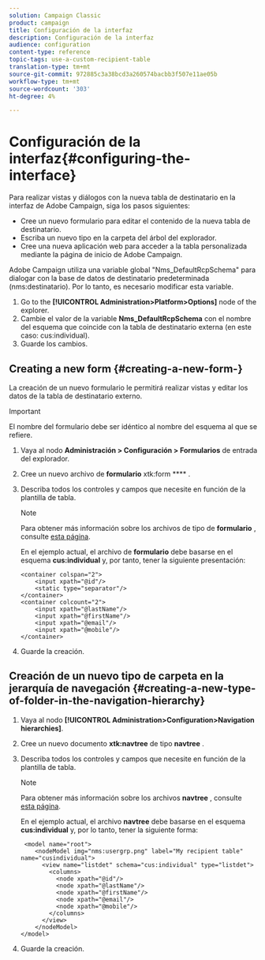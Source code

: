 ```yaml
---
solution: Campaign Classic
product: campaign
title: Configuración de la interfaz
description: Configuración de la interfaz
audience: configuration
content-type: reference
topic-tags: use-a-custom-recipient-table
translation-type: tm+mt
source-git-commit: 972885c3a38bcd3a260574bacbb3f507e11ae05b
workflow-type: tm+mt
source-wordcount: '303'
ht-degree: 4%

---
```



# Configuración de la interfaz{#configuring-the-interface}

Para realizar vistas y diálogos con la nueva tabla de destinatario en la interfaz de Adobe Campaign, siga los pasos siguientes:

* Cree un nuevo formulario para editar el contenido de la nueva tabla de destinatario.
* Escriba un nuevo tipo en la carpeta del árbol del explorador.
* Cree una nueva aplicación web para acceder a la tabla personalizada mediante la página de inicio de Adobe Campaign.

Adobe Campaign utiliza una variable global &quot;Nms_DefaultRcpSchema&quot; para dialogar con la base de datos de destinatario predeterminada (nms:destinatario). Por lo tanto, es necesario modificar esta variable.

1. Go to the **[!UICONTROL Administration>Platform>Options]** node of the explorer.
1. Cambie el valor de la variable **Nms_DefaultRcpSchema** con el nombre del esquema que coincide con la tabla de destinatario externa (en este caso: cus:individual).
1. Guarde los cambios.

## Creating a new form {#creating-a-new-form-}

La creación de un nuevo formulario le permitirá realizar vistas y editar los datos de la tabla de destinatario externo.

>[!IMPORTANT]
>
>El nombre del formulario debe ser idéntico al nombre del esquema al que se refiere.

1. Vaya al nodo **Administración > Configuración > Formularios** de entrada del explorador.
1. Cree un nuevo archivo de **formulario** xtk:form **** .
1. Describa todos los controles y campos que necesite en función de la plantilla de tabla.

   >[!NOTE]
   >
   >Para obtener más información sobre los archivos de tipo de **formulario** , consulte [esta página](../../configuration/using/identifying-a-form.md).

   En el ejemplo actual, el archivo de **formulario** debe basarse en el esquema **cus:individual** y, por tanto, tener la siguiente presentación:

   ```
   <container colspan="2">
       <input xpath="@id"/>
       <static type="separator"/>
   </container>
   <container colcount="2">
       <input xpath="@lastName"/>
       <input xpath="@firstName"/>
       <input xpath="@email"/>
       <input xpath="@mobile"/>
   </container> 
   ```

1. Guarde la creación.

## Creación de un nuevo tipo de carpeta en la jerarquía de navegación {#creating-a-new-type-of-folder-in-the-navigation-hierarchy}

1. Vaya al nodo **[!UICONTROL Administration>Configuration>Navigation hierarchies]**.
1. Cree un nuevo documento **xtk:navtree** de tipo **navtree** .
1. Describa todos los controles y campos que necesite en función de la plantilla de tabla.

   >[!NOTE]
   >
   >Para obtener más información sobre los archivos **navtree** , consulte [esta página](../../configuration/using/about-navigation-hierarchy.md).

   En el ejemplo actual, el archivo **navtree** debe basarse en el esquema **cus:individual** y, por lo tanto, tener la siguiente forma:

   ```
    <model name="root">
       <nodeModel img="nms:usergrp.png" label="My recipient table" name="cusindividual">
         <view name="listdet" schema="cus:individual" type="listdet">
           <columns>
             <node xpath="@id"/>
             <node xpath="@lastName"/>
             <node xpath="@firstName"/>
             <node xpath="@email"/>
             <node xpath="@mobile"/>
           </columns>
         </view>
       </nodeModel>
   </model>
   ```

1. Guarde la creación.

